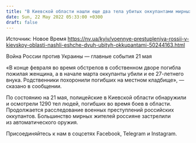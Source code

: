 ```yaml
---
title: "В Киевской области нашли еще два тела убитых оккупантами мирных жителей"
date: Sun, 22 May 2022 05:33:00 +0300
draft: false
---
```

Источник: Новое Время https://nv.ua/kyiv/voennye-prestupleniya-rossii-v-kievskoy-oblasti-nashli-eshche-dvuh-ubityh-okkupantami-50244163.html


Война России против Украины — главные события 21 мая

«В конце февраля во время обстрелов в собственном дворе погибла пожилая женщина, а в начале марта оккупанты убили и ее 27-летнего внука. Родственники похоронили погибших на местном кладбище», — сказано в сообщении.

По состоянию на 21 мая, полицейские в Киевской области обнаружили и осмотрели 1290 тел людей, погибших во время боев в области. Продолжается расследование военных преступлений российских оккупантов. Большинство мирных жителей россияне застрелили из автоматического оружия.

Присоединяйтесь к нам в соцсетях Facebook, Telegram и Instagram.
